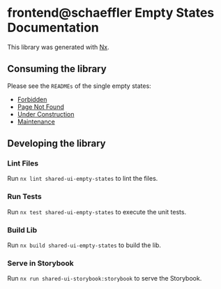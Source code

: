 # frontend@schaeffler Empty States Documentation

This library was generated with [Nx](https://nx.dev).

## Consuming the library

Please see the `READMEs` of the single empty states:
* [Forbidden](./src/lib/forbidden/README.md)
* [Page Not Found](./src/lib/page-not-found/README.md)
* [Under Construction](./src/lib/under-construction/README.md)
* [Maintenance](./src/lib/maintenance/README.md)


## Developing the library

### Lint Files
Run `nx lint shared-ui-empty-states` to lint the files.

### Run Tests
Run `nx test shared-ui-empty-states` to execute the unit tests.

### Build Lib
Run `nx build shared-ui-empty-states` to build the lib.

### Serve in Storybook
Run `nx run shared-ui-storybook:storybook` to serve the Storybook.
